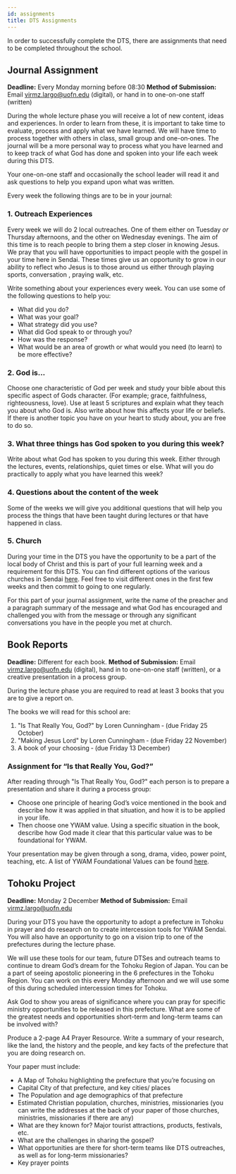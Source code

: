 ```yaml
---
id: assignments
title: DTS Assignments
---
```


In order to successfully complete the DTS, there are assignments that need to be completed throughout the school.

## Journal Assignment

**Deadline:** Every Monday morning before 08:30
**Method of Submission:** Email [virmz.largo@uofn.edu](mailto:virmz.largo@uofn.edu) (digital), or hand in to one-on-one staff (written)

During the whole lecture phase you will receive a lot of new content, ideas and experiences. In order to learn from these, it is important to take time to evaluate, process and apply what we have learned. We will have time to process together with others in class, small group and one-on‐ones. The journal will be a more personal way to process what you have learned and to keep track of what God has done and spoken into your life each week during this DTS.

Your one-on-one staff and occasionally the school leader will read it and ask questions to help you expand upon what was written. 

Every week the following things are to be in your journal:

### 1. Outreach Experiences

Every week we will do 2 local outreaches. One of them either on Tuesday *or* Thursday afternoons, and the other on Wednesday evenings. The aim of this time is to reach people to bring them a step closer in knowing Jesus. We pray that you will have opportunities to impact people with the gospel in your time here in Sendai. These times give us an opportunity to grow in our ability to reflect who Jesus is to those around us either through playing sports, conversation , praying walk, etc.

Write something about your experiences every week. You can use some of the following questions to help you:

- What did you do? 
- What was your goal? 
- What strategy did you use? 
- What did God speak to or through you? 
- How was the response? 
- What would be an area of growth or what would you need (to learn) to be more effective?

### 2. God is...

Choose one characteristic of God per week and study your bible about this specific aspect of Gods character. (For example; grace, faithfulness, righteousness, love). Use at least 5 scriptures and explain what they teach you about who God is. Also write about how this affects your life or beliefs. If there is another topic you have on your heart to study about, you are free to do so.

### 3. What three things has God spoken to you during this week?

Write about what God has spoken to you during this week. Either through the lectures, events, relationships, quiet times or else. What will you do practically to apply what you have learned this week?

### 4. Questions about the content of the week

Some of the weeks we will give you additional questions that will help you process the things that have been taught during lectures or that have happened in class.

### 5. Church

During your time in the DTS you have the opportunity to be a part of the local body of Christ and this is part of your full learning week and a requirement for this DTS. You can find different options of the various churches in Sendai [here](churches.md). Feel free to visit different ones in the first few weeks and then commit to going to one regularly. 

For this part of your journal assignment, write the name of the preacher and a paragraph summary of the message and what God has encouraged and challenged you with from the message or through any significant conversations you have in the people you met at church.

## Book Reports

**Deadline:** Different for each book.
**Method of Submission:** Email [virmz.largo@uofn.edu](mailto:virmz.largo@uofn.edu) (digital), hand in to one-on-one staff (written), or a creative presentation in a process group.

During the lecture phase you are required to read at least 3 books that you are to give a report on.

The books we will read for this school are:

1. "Is That Really You, God?" by Loren Cunningham ‐ (due Friday 25 October)
2. "Making Jesus Lord" by Loren Cunningham ‐ (due Friday 22 November)
3. A book of your choosing ‐ (due Friday 13 December)

### Assignment for “Is that Really You, God?”

After reading through "Is That Really You, God?" each person is to prepare a presentation and share it during a process group:

- Choose one principle of hearing God’s voice mentioned in the book and describe how it was applied in that situation, and how it is to be applied in your life.
- Then choose one YWAM value. Using a specific situation in the book, describe how God made it clear that this particular value was to be foundational for YWAM.

Your presentation may be given through a song, drama, video, power point, teaching, etc. A list of YWAM Foundational Values can be found [here](../about/values.md).

## Tohoku Project

**Deadline:** Monday 2 December
**Method of Submission:** Email [virmz.largo@uofn.edu](mailto:virmz.largo@uofn.edu)

During your DTS you have the opportunity to adopt a prefecture in Tohoku in prayer and do research on to create intercession tools for YWAM Sendai. You will also have an opportunity to go on a vision trip to one of the prefectures during the lecture phase.

We will use these tools for our team, future DTSes and outreach teams to continue to dream God’s dream for the Tohoku Region of Japan. You can be a part of seeing apostolic pioneering in the 6 prefectures in the Tohoku Region. You can work on this every Monday afternoon and we will use some of this during scheduled intercession times for Tohoku.

Ask God to show you areas of significance where you can pray for specific ministry opportunities to be released in this prefecture. What are some of the greatest needs and opportunities short-term and long-term teams can be involved with?

Produce a 2-page A4 Prayer Resource. Write a summary of your research, like the
land, the history and the people, and key facts of the prefecture that you are doing research on.

Your paper must include:

- A Map of Tohoku highlighting the prefecture that you’re focusing on
- Capital City of that prefecture, and key cities/ places
- The Population and age demographics of that prefecture
- Estimated Christian population, churches, ministries, missionaries (you can write the addresses at the back of your paper of those churches, ministries, missionaries if there are any)
- What are they known for? Major tourist attractions, products, festivals, etc.
- What are the challenges in sharing the gospel?
- What opportunities are there for short-term teams like DTS outreaches, as well as for long-term missionaries? 
- Key prayer points